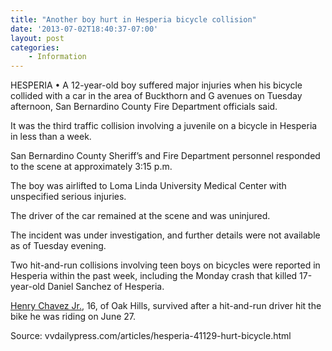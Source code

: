 ```yaml
---
title: "Another boy hurt in Hesperia bicycle collision"
date: '2013-07-02T18:40:37-07:00'
layout: post
categories:
    - Information
---
```


HESPERIA • A 12-year-old boy suffered major injuries when his bicycle collided with a car in the area of Buckthorn and G avenues on Tuesday afternoon, San Bernardino County Fire Department officials said.  
  
It was the third traffic collision involving a juvenile on a bicycle in Hesperia in less than a week.

San Bernardino County Sheriff’s and Fire Department personnel responded to the scene at approximately 3:15 p.m.

The boy was airlifted to Loma Linda University Medical Center with unspecified serious injuries.

The driver of the car remained at the scene and was uninjured.

The incident was under investigation, and further details were not available as of Tuesday evening.

Two hit-and-run collisions involving teen boys on bicycles were reported in Hesperia within the past week, including the Monday crash that killed 17-year-old Daniel Sanchez of Hesperia.

[Henry Chavez Jr.](https://www.hdcycling.org/2013/07/hit-and-run-victim-from-oak-hills-released-from-hospital/ "Hit-and-run victim from Oak Hills released from hospital"), 16, of Oak Hills, survived after a hit-and-run driver hit the bike he was riding on June 27.

Source: vvdailypress.com/articles/hesperia-41129-hurt-bicycle.html
